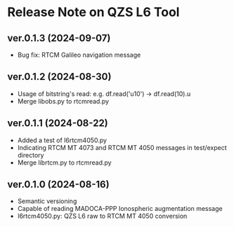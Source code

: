 # Release Note on QZS L6 Tool

## ver.0.1.3 (2024-09-07)
- Bug fix: RTCM Galileo navigation message

## ver.0.1.2 (2024-08-30)
- Usage of bitstring's read: e.g. df.read('u10') -> df.read(10).u
- Merge libobs.py to rtcmread.py

## ver.0.1.1 (2024-08-22)
- Added a test of l6rtcm4050.py
- Indicating RTCM MT 4073 and RTCM MT 4050 messages in test/expect directory
- Merge librtcm.py to rtcmread.py

## ver.0.1.0 (2024-08-16)
- Semantic versioning
- Capable of reading MADOCA-PPP Ionospheric augmentation message
- l6rtcm4050.py: QZS L6 raw to RTCM MT 4050 conversion
